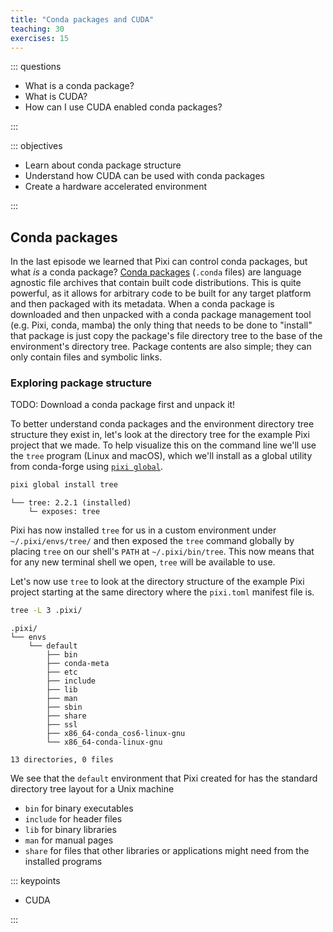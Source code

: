 ```yaml
---
title: "Conda packages and CUDA"
teaching: 30
exercises: 15
---
```


::: questions

* What is a conda package?
* What is CUDA?
* How can I use CUDA enabled conda packages?

:::

::: objectives

* Learn about conda package structure
* Understand how CUDA can be used with conda packages
* Create a hardware accelerated environment

:::

## Conda packages

In the last episode we learned that Pixi can control conda packages, but what _is_ a conda package?
[Conda packages](https://docs.conda.io/projects/conda/en/stable/user-guide/concepts/packages.html) (`.conda` files) are language agnostic file archives that contain built code distributions.
This is quite powerful, as it allows for arbitrary code to be built for any target platform and then packaged with its metadata.
When a conda package is downloaded and then unpacked with a conda package management tool (e.g. Pixi, conda, mamba) the only thing that needs to be done to "install" that package is just copy the package's file directory tree to the base of the environment's directory tree.
Package contents are also simple; they can only contain files and symbolic links.

### Exploring package structure

TODO: Download a conda package first and unpack it!

To better understand conda packages and the environment directory tree structure they exist in, let's look at the directory tree for the example Pixi project that we made.
To help visualize this on the command line we'll use the `tree` program (Linux and macOS), which we'll install as a global utility from conda-forge using [`pixi global`](https://pixi.sh/latest/global_tools/introduction/).

```bash
pixi global install tree
```
```output
└── tree: 2.2.1 (installed)
    └─ exposes: tree
```

Pixi has now installed `tree` for us in a custom environment under `~/.pixi/envs/tree/` and then exposed the `tree` command globally by placing `tree` on our shell's `PATH` at `~/.pixi/bin/tree`.
This now means that for any new terminal shell we open, `tree` will be available to use.

Let's now use `tree` to look at the directory structure of the example Pixi project starting at the same directory where the `pixi.toml` manifest file is.

```bash
tree -L 3 .pixi/
```
```output
.pixi/
└── envs
    └── default
        ├── bin
        ├── conda-meta
        ├── etc
        ├── include
        ├── lib
        ├── man
        ├── sbin
        ├── share
        ├── ssl
        ├── x86_64-conda_cos6-linux-gnu
        └── x86_64-conda-linux-gnu

13 directories, 0 files
```

We see that the `default` environment that Pixi created for has the standard directory tree layout for a Unix machine

* `bin` for binary executables
* `include` for header files
* `lib` for binary libraries
* `man` for manual pages
* `share` for files that other libraries or applications might need from the installed programs

::: keypoints

* CUDA

:::

